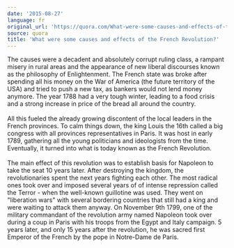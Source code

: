 ```yaml
---
date: '2015-08-27'
language: fr
original_url: 'https://quora.com/What-were-some-causes-and-effects-of-the-French-Revolution/answer/Clément-Renaud'
source: quora
title: 'What were some causes and effects of the French Revolution?'
---
```


The causes were a decadent and absolutely corrupt ruling class, a
rampant misery in rural areas and the appearance of new liberal
discourses known as the philosophy of Enlightenment. The French state
was broke after spending all his money on the War of America (the future
territory of the USA) and tried to push a new tax, as bankers would not
lend money anymore. The year 1788 had a very tough winter, leading to a
food crisis and a strong increase in price of the bread all around the
country.\
\
All this fueled the already growing discontent of the local leaders in
the French provinces. To calm things down, the king Louis the 16th
called a big congress with all provinces representatives in Paris. It
was host in early 1789, gathering all the young politicians and
ideologists from the time. Eventually, it turned into what is today
known as the French Revolution. \
\
The main effect of this revolution was to establish basis for Napoleon
to take the seat 10 years later. After destroying the kingdom, the
revolutionaries spent the next years fighting each other. The most
radical ones took over and imposed several years of of intense
repression called the Terror - when the well-known guillotine was used.
They went on \"liberation wars\" with several bordering countries that
still had a king and were waiting to attack them anyway. On November 9th
1799, one of the military commandant of the revolution army named
Napoleon took over during a coup in Paris with his troops from the Egypt
and Italy campaign. 5 years later, and only 15 years after the
revolution, he was sacred first Emperor of the French by the pope in
Notre-Dame de Paris.
